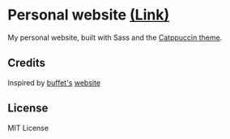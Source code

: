 # Personal website [(Link)](jervw.github.io/website)

My personal website, built with Sass and the [Catppuccin theme](https://github.com/catppuccin/catppuccin).

## Credits

Inspired by [buffet's](https://github.com/buffet)
[website](https://buffet.sh/)

## License

MIT License
